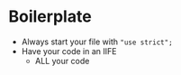 # Boilerplate

- Always start your file with `"use strict";`
- Have your code in an IIFE
    - ALL your code
